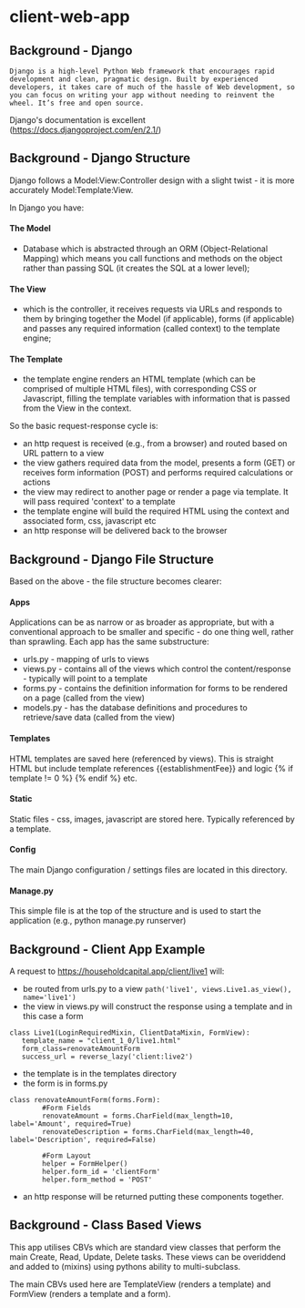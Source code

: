 # client-web-app

## Background - Django
```
Django is a high-level Python Web framework that encourages rapid development and clean, pragmatic design. Built by experienced developers, it takes care of much of the hassle of Web development, so you can focus on writing your app without needing to reinvent the wheel. It’s free and open source.
```
Django's documentation is excellent (https://docs.djangoproject.com/en/2.1/)



## Background - Django Structure
Django follows a Model:View:Controller design with a slight twist - it is more accurately Model:Template:View.  

In Django you have:
#### The Model
- Database which is abstracted through an ORM (Object-Relational Mapping) which means you call functions and methods on the object rather than passing SQL (it creates the SQL at a lower level);

#### The View
- which is the controller, it receives requests via URLs and responds to them by bringing together the Model (if applicable), forms (if applicable) and passes any required information (called context) to the template engine;

#### The Template
- the template engine renders an HTML template (which can be comprised of multiple HTML files), with corresponding CSS or Javascript, filling the template variables with information that is passed from the View in the context.

So the basic request-response cycle is:
+ an http request is received (e.g., from a browser) and routed based on URL pattern to a view
+ the view gathers required data from the model, presents a form (GET) or receives form information (POST) and performs required calculations or actions
+ the view may redirect to another page or render a page via template.  It will pass required 'context' to a template
+ the template engine will build the required HTML using the context and associated form, css, javascript etc
+ an http response will be delivered back to the browser

## Background - Django File Structure
Based on the above - the file structure becomes clearer:
#### Apps 
Applications can be as narrow or as broader as appropriate, but with a conventional approach to be smaller and specific - do one thing well, rather than sprawling.  Each app has the same substructure:
- urls.py  - mapping of urls to views
- views.py - contains all of the views which control the content/response - typically will point to a template
- forms.py - contains the definition information for forms to be rendered on a page (called from the view)
- models.py - has the database definitions and procedures to retrieve/save data (called from the view)

#### Templates 
HTML templates are saved here (referenced by views).  This is straight HTML but include template references {{establishmentFee}} and logic {% if template != 0 %} {% endif %} etc.

#### Static
Static files - css, images, javascript are stored here.  Typically referenced by a template.

#### Config
The main Django configuration / settings files are located in this directory.

#### Manage.py
This simple file is at the top of the structure and is used to start the application (e.g., python manage.py runserver)

## Background - Client App Example
A request to https://householdcapital.app/client/live1 will:
- be routed from urls.py to a view ```path('live1', views.Live1.as_view(), name='live1')```
- the view in views.py will construct the response using a template and in this case a form 
```
class Live1(LoginRequiredMixin, ClientDataMixin, FormView): 
   template_name = "client_1_0/live1.html"
   form_class=renovateAmountForm
   success_url = reverse_lazy('client:live2') 
```
- the template is in the templates directory
- the form is in forms.py
```
class renovateAmountForm(forms.Form):
        #Form Fields
        renovateAmount = forms.CharField(max_length=10, label='Amount', required=True)
        renovateDescription = forms.CharField(max_length=40, label='Description', required=False)

        #Form Layout
        helper = FormHelper()
        helper.form_id = 'clientForm'
        helper.form_method = 'POST'
```
- an http response will be returned putting these components together.

## Background - Class Based Views
This app utilises CBVs which are standard view classes that perform the main Create, Read, Update, Delete tasks.  These views can be overiddend and added to (mixins) using pythons ability to multi-subclass.

The main CBVs used here are TemplateView (renders a template) and FormView (renders a template and a form).


